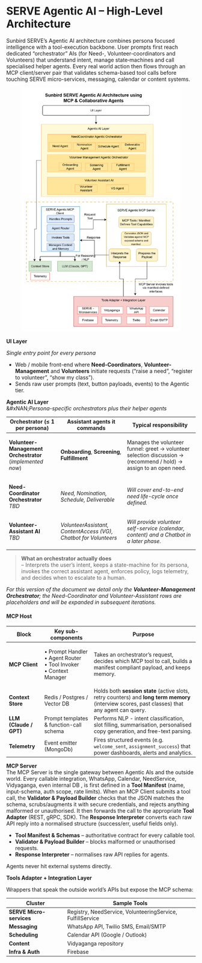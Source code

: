 # SERVE Agentic AI – High-Level Architecture

Sunbird SERVE’s Agentic AI architecture combines persona focused intelligence with a tool-execution backbone. User prompts first reach dedicated “orchestrator” AIs (for Need-, Volunteer-coordinators and Volunteers) that understand intent, manage state‐machines and call specialised helper agents. Every real world action then flows through an MCP client/server pair that validates schema-based tool calls before touching SERVE micro-services, messaging, calendar or content systems.

<figure><img src="../.gitbook/assets/AI Agent - POC-Agentic AI.drawio (1).png" alt=""><figcaption></figcaption></figure>

**UI Layer**

_Single entry point for every persona_

* Web / mobile front-end where **Need-Coordinators**, **Volunteer-Management** and **Volunteers** initiate requests (“raise a need”, “register to volunteer”, “show my class”).
* Sends raw user prompts (text, button payloads, events) to the Agentic tier.

**Agentic AI Layer**\
&#xNAN;_&#x50;ersona-specific orchestrators plus their helper agents_

| Orchestrator (≤ 1 per persona)                                                          | Assistant agents it commands                                     | Typical responsibility                                                                                              |
| --------------------------------------------------------------------------------------- | ---------------------------------------------------------------- | ------------------------------------------------------------------------------------------------------------------- |
| <p><strong>Volunteer-Management Orchestrator</strong><br>(<em>implemented now</em>)</p> | **Onboarding**, **Screening**, **Fulfillment**                   | Manages the volunteer funnel: greet → volunteer selection discussion → (recommend / hold) → assign to an open need. |
| <p><strong>Need-Coordinator Orchestrator</strong><br><em>TBD</em></p>                   | _Need, Nomination, Schedule, Deliverable_                        | _Will cover end-to-end need life-cycle once defined._                                                               |
| <p><strong>Volunteer-Assistant AI</strong><br><em>TBD</em></p>                          | _VolunteerAssistant, ContentAccess (VG), Chatbot for Volunteers_ | _Will provide volunteer self-service (calendar, content) and a Chatbot in a later phase._                           |
|                                                                                         |                                                                  |                                                                                                                     |

> **What an orchestrator actually does**\
> – Interprets the user’s intent, keeps a state-machine for its persona, invokes the correct assistant agent, enforces policy, logs telemetry, and decides when to escalate to a human.

_For this version of the document we detail only the **Volunteer-Management Orchestrator**; the Need-Coordinator and Volunteer-Assistant rows are placeholders and will be expanded in subsequent iterations._

#### MCP Host&#x20;

| Block                  | Key sub-components                                                               | Purpose                                                                                                                                         |
| ---------------------- | -------------------------------------------------------------------------------- | ----------------------------------------------------------------------------------------------------------------------------------------------- |
| **MCP Client**         | <p>• Prompt Handler<br>• Agent Router<br>• Tool Invoker<br>• Context Manager</p> | Takes an orchestrator’s request, decides which MCP tool to call, builds a manifest compliant payload, and keeps  memory.                        |
| **Context Store**      | Redis / Postgres / Vector DB                                                     | Holds both **session state** (active slots, retry counters) and **long term memory** (interview scores, past classes) that any agent can query. |
| **LLM (Claude / GPT)** | Prompt templates & function-call schema                                          | Performs NLP -  intent classification, slot filling, summarisation, personalised copy generation, and free-text parsing.                        |
| **Telemetry**          | Event emitter (MongoDb)                                                          | Fires structured events (e.g. `welcome_sent`, `assignment_success`) that power dashboards, alerts and analytics.                                |

**MCP Server**\
The MCP Server is the single gateway between Agentic AIs and the outside world. Every callable integration, WhatsApp, Calendar, NeedService, Vidyaganga, even internal DB , is first defined in a **Tool Manifest** (name, input-schema, auth scope, rate limits). When an MCP Client submits a tool call, the **Validator & Payload Builder** checks that the JSON matches the schema, scrubs/augments it with secure credentials, and rejects anything malformed or unauthorised. It then forwards the call to the appropriate **Tool Adapter** (REST, gRPC, SDK). The **Response Interpreter** converts each raw API reply into a normalised structure (success/err, useful fields only).&#x20;

* **Tool Manifest & Schemas** – authoritative contract for every callable tool.
* **Validator & Payload Builder** – blocks malformed or unauthorised requests.
* **Response Interpreter** – normalises raw API replies for agents.

Agents never hit external systems directly.

**Tools Adapter + Integration Layer**

Wrappers that speak the outside world’s APIs but expose the MCP schema:

| Cluster                  | Sample Tools                                               |
| ------------------------ | ---------------------------------------------------------- |
| **SERVE Micro-services** | Registry, NeedService, VolunteeringService, FulfillService |
| **Messaging**            | WhatsApp API, Twilio SMS, Email/SMTP                       |
| **Scheduling**           | Calendar API (Google / Outlook)                            |
| **Content**              | Vidyaganga repository                                      |
| **Infra & Auth**         | Firebase                                                   |
